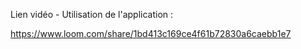 
Lien vidéo - Utilisation de l'application :

https://www.loom.com/share/1bd413c169ce4f61b72830a6caebb1e7
